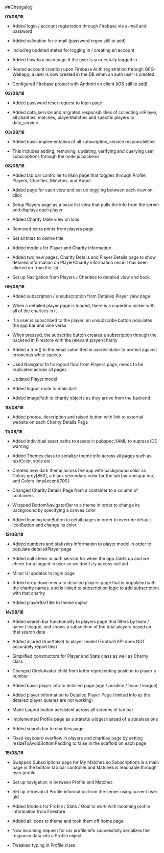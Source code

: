 ##Changelog

__01/08/18__

- Added login / account registration through Firebase via e-mail and password

- Added validation for e-mail (password regex still to add)

- Including updated states for logging in / creating an account

- Added flow to a main page if the user is succesfully logged in

- Routed account creation upon Firebase Auth registration through GFG-Webapp, a user is now created in the DB when an auth user is created

- Configured Firebase project with Android on client (iOS still to add)

__02/08/18__

- Added password reset request to login page

- Added data_service and migrated responsibilities of collecting allPlayer, all charities, matches, playerMatches and specific
players to data_service

__03/08/18__

- Added basic implementation of all subscription_service responsibilities

- This includes adding, removing, updating, verifying and querying user subscriptions through the node js backend

__08/08/18__

- Added tab bar controller to Main page that toggles through Profile, Players, Charities, Matches, and About

- Added page for each view and set up toggling between each view on click

- Setup Players page as a basic list view that pulls the info from the server and displays each player

- Added Charity table view on load

- Removed extra prints from players page

- Set all titles to centre title

- Added models for Player and Charity information

- Added two new pages, Charity Details and Player Details page to show detailed information on Player/Charity information once it has been clicked on from the list

- Set up Navigation from Players / Charities to detailed view and back

__09/08/18__

- Added subscription / unsubscription from Detailed Player view page

- When a detailed player page is loaded, there is a cupertino picker with all of the charities in it

- If a user is subscribed to the player, an unsubscribe button populates the app bar and vice versa

- When pressed, the subscribe button creates a subscription through the backend in Firestore with the relevant player/charity

- Added a trim() to the email submitted in userValidator to protect against erroneous white spaces

- Used Navigator to fix logout flow from Players page, needs to be replicated across all pages

- Updated Player model

- Added logout route to main.dart

- Added imagePath to charity objects as they arrive from the backend

__10/08/18__

- Added photos, description and raised button with link to external website on each Charity Details Page

__11/08/18__

- Added individual asset paths to assets in pubspec.YAML to supress IDE warning

- Added Themes class to serialize theme info across all pages such as textColor, style etc

- Created new dark theme across the app with background color as Colors.grey[850], a black secondary color for the tab bar and app bar, and Colors.limeAccent[700]

- Changed Charity Details Page from a container to a column of containers

- Wrapped BottomNavigatorBar to a theme in order to change its background by specifying a canvas color

- Added leading iconButton to detail pages in order to override default iconButton and change its color

__12/08/18__

- Added numbers and statistics information to player model in order to populate detailedPlayer page

- Added null check in auth service for when the app starts up and we check for a logged in user so we don't try access null.uid

- Minor UI updates to login page

- Added drop down menu to detailed players page that is populated with the charity names, and is linked to subscription logic to add subscription with that charity

- Added playerBarTitle to theme object

__14/08/18__

- Added search bar functionality to players page that filters by team / name / league, and shows a subsection of the total players based on that search data

- Added injured (true/false) to player model (Football API does NOT accurately report this)

- Simplified constructors for Player and Stats class as well as Charity class

- Changed CircleAvatar child from letter representing position to player's number

- Added basic player info to detailed page (age / position / team / league)

- Added player information to Detailed Player Page (limited info as the detailed player queries are not working)

- Made Logout button persistent across all screens of tab bar

- Implemented Profile page as a stateful widget instead of a stateless one

- Added search bar to charities page

- Fixed keyboard overflow in players and charities page by setting resizeToAvoidBottomPadding to false in the scaffold on each page

__15/08/18__

- Swapped Subscriptions page for My Matches so Subscriptions is a main page in the bottom tab bar controller and Matches is reachable through user profile

- Set up navigation in between Profile and Matches

- Set up retrieval of Profile information from the server using current user uid

- Added Models for Profile / Stats / Goal to work with incoming profile information from Firestore

- Added all icons to theme and took them off home page

- Now incoming request for usr profile info successfully serializes the response.data into a Profile object

- Tweaked typing in Profile class